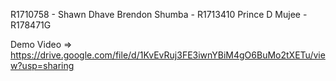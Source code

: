 R1710758 - Shawn Dhave
Brendon Shumba - R1713410
Prince D Mujee - R178471G

Demo Video => https://drive.google.com/file/d/1KvEvRuj3FE3iwnYBiM4gO6BuMo2tXETu/view?usp=sharing
